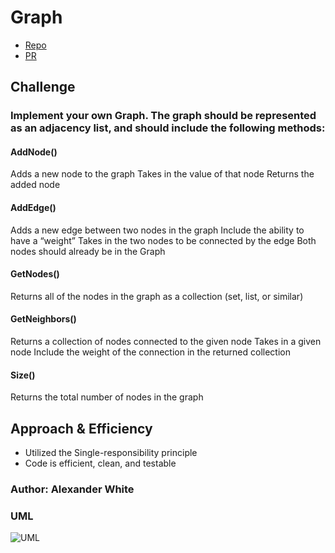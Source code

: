 # Graph
* [Repo](https://github.com/alex-white-401-advanced-javascript/data-structures-and-algorithms/tree/insertion-sort/code-challenges/graph)
* [PR](https://github.com/alex-white-401-advanced-javascript/data-structures-and-algorithms/pull/15)

## Challenge
### Implement your own Graph. The graph should be represented as an adjacency list, and should include the following methods:

#### AddNode()
Adds a new node to the graph
Takes in the value of that node
Returns the added node
#### AddEdge()
Adds a new edge between two nodes in the graph
Include the ability to have a “weight”
Takes in the two nodes to be connected by the edge
Both nodes should already be in the Graph
#### GetNodes()
Returns all of the nodes in the graph as a collection (set, list, or similar)
#### GetNeighbors()
Returns a collection of nodes connected to the given node
Takes in a given node
Include the weight of the connection in the returned collection
#### Size()
Returns the total number of nodes in the graph

## Approach & Efficiency
* Utilized the Single-responsibility principle
* Code is efficient, clean, and testable

### Author: Alexander White

### UML
![UML]()

